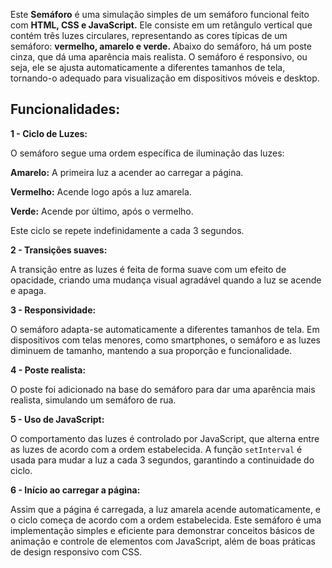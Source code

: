 Este **Semáforo** é uma simulação simples de um semáforo funcional feito com **HTML, CSS e JavaScript.** Ele consiste em um retângulo vertical que contém três luzes circulares, representando as cores típicas de um semáforo: **vermelho, amarelo e verde.** Abaixo do semáforo, há um poste cinza, que dá uma aparência mais realista. O semáforo é responsivo, ou seja, ele se ajusta automaticamente a diferentes tamanhos de tela, tornando-o adequado para visualização em dispositivos móveis e desktop.

## Funcionalidades: ##

**1 - Ciclo de Luzes:**

O semáforo segue uma ordem específica de iluminação das luzes:

**Amarelo:** A primeira luz a acender ao carregar a página.

**Vermelho:** Acende logo após a luz amarela.

**Verde:** Acende por último, após o vermelho.

Este ciclo se repete indefinidamente a cada 3 segundos.

**2 - Transições suaves:**

A transição entre as luzes é feita de forma suave com um efeito de opacidade, criando uma mudança visual agradável quando a luz se acende e apaga.

**3 - Responsividade:**

O semáforo adapta-se automaticamente a diferentes tamanhos de tela. Em dispositivos com telas menores, como smartphones, o semáforo e as luzes diminuem de tamanho, mantendo a sua proporção e funcionalidade.

**4 - Poste realista:**

O poste foi adicionado na base do semáforo para dar uma aparência mais realista, simulando um semáforo de rua.

**5 - Uso de JavaScript:**

O comportamento das luzes é controlado por JavaScript, que alterna entre as luzes de acordo com a ordem estabelecida. A função ```setInterval``` é usada para mudar a luz a cada 3 segundos, garantindo a continuidade do ciclo.

**6 - Início ao carregar a página:**

Assim que a página é carregada, a luz amarela acende automaticamente, e o ciclo começa de acordo com a ordem estabelecida.
Este semáforo é uma implementação simples e eficiente para demonstrar conceitos básicos de animação e controle de elementos com JavaScript, além de boas práticas de design responsivo com CSS.
